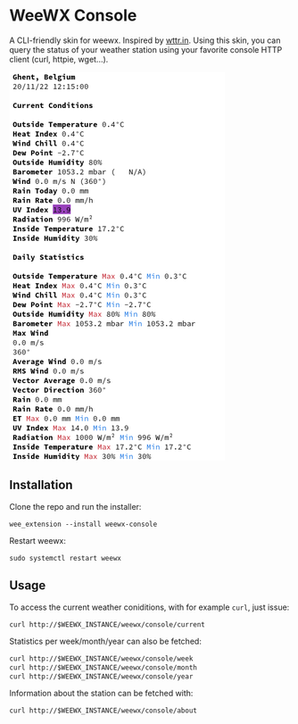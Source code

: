 # WeeWX Console

A CLI-friendly skin for weewx. Inspired by [wttr.in](https://github.com/chubin/wttr.in).
Using this skin, you can query the status of your weather station using your favorite console HTTP client (curl, httpie, wget...).

![example.png](img/example.png)

## Installation

Clone the repo and run the installer:
```
wee_extension --install weewx-console
```

Restart weewx:
```
sudo systemctl restart weewx
```

## Usage

To access the current weather coniditions, with for example `curl`, just issue:
```
curl http://$WEEWX_INSTANCE/weewx/console/current
```

Statistics per week/month/year can also be fetched:
```
curl http://$WEEWX_INSTANCE/weewx/console/week
curl http://$WEEWX_INSTANCE/weewx/console/month
curl http://$WEEWX_INSTANCE/weewx/console/year
```

Information about the station can be fetched with:
```
curl http://$WEEWX_INSTANCE/weewx/console/about
```
